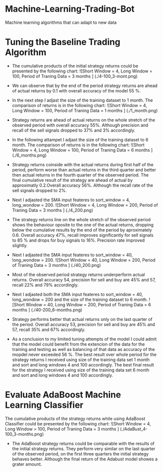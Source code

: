 # Machine-Learning-Trading-Bot
Machine learning algorithms that can adapt to new data

# Tuning the Baseline Trading Algorithm

* The cumulative products of the initial strategy returns could be presented by the following chart:
![Short Window = 4, Long Window = 100, Period of Traning Data = 3 months ] (./4-100_3-mont.png)

* We can observe that by the end of the period  strategy returns are ahead of actual returns by 0.1 with overall accuracy of the model 55 %.


* In the next step I adjast the size of the training dataset to 1 month. The comparison of returns is in the following chart:
 ![Short Window = 4, Long Window = 100, Period of Traning Data = 1 months ] (./1_month.png)

 * Strategy returns are ahead of actual returns on the whole stretch of the observed period with overall accuracy 55%. Although precision and recall of the sell signals dropped to 37% and 3% accordingly.   


* In the following attampet I adjast the size of the training dataset to 6 month. The comparison of returns is in the following chart:
 ![Short Window = 4, Long Window = 100, Period of Traning Data = 6 months ] (./6_months.png)

 * Strategy returns coinside with the  actual returns during first half of the period, perform worse than actual returns in the third quarter and better then actual returns in the fourth quarter of the observed period. The final cumulative result of the strategy are ahead of actual by approximatly 0.2.Overall accuracy 56%. Although the recall rate of the sell signals dropped to 2%.


* Next I adjasted the SMA input feateres to sort_window = 4, long_wondow = 200.
![Short Window = 4, Long Window = 200, Period of Traning Data = 3 months ] (./4_200.png)

* The strategy returns line on the whole stretch of the observed period shows the behaviour oposite to the one of the actual returns, dropping below the cumulative results by the end of the period by aproximately 0.6. Overall accuracy 47%,  recall improves significantly for sell signals to 85 % and drops for buy signals to 16%. Precision rate improved slightly.


* Next I adjasted the SMA input feateres to sort_window = 40, long_wondow = 200.
![Short Window = 40, Long Window = 200, Period of Traning Data = 3 months ] (./40_200.png)

* Most of the observed period strategy returns underperform actual returns. Overall accuracy 54, precision for sell and buy are 45% and 57, recall 22% and 79% accordingly.


* Next I adjasted both the SMA input feateres to sort_window = 40, long_wondow = 200 and the size of the training dataset to 6 month.
![Short Window = 40, Long Window = 200, Period of Traning Data = 6 months ] (./40-200_6-months.png)

* Strategy performs better that actual returns only on the last quarter of the period. Overall accuracy 53, precision for sell and buy are 45% and 57, recall 35% and 67% accordingly.


* As a conclusion to my limited tuning attempts of the model I could admit that the model could benefit from the extencion of the data for the training and testing as well as balancing of that data as  accuracy of the mopdel never exceeded 56 %. The best result over whole period for the strategy returns I received using size of the training data set 1 month and sort and long windows 4 and 100 accordingly. The best final result for the strategy I received using size of the training data set 6 month and sort and long windows 4 and 100 accordingly. 


# Evaluate AdaBoost Machine Learning Classifier

The cumulative products of the strategy returns while using AdaBoost Classifier could be presented by the following chart:
![Short Window = 4, Long Window = 100, Period of Traning Data = 3 months ] (./AdaBust_4-100_3-months.png)

* The AdaBoost strategy returns could be comparable with the results of the initial strategy returns. They perform very similar on the last quarter of the observed period, on the first three quarters the initial strategy behaves better. Although the final return of the Adabust model showes a grater amount. 